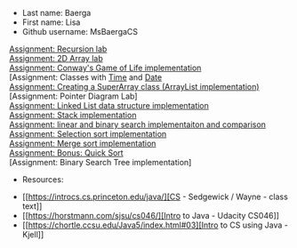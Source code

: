 * Last name: Baerga
* First name: Lisa
* Github username: MsBaergaCS

[Assignment: Recursion lab](classwork/0day/dayZero.java)  
[Assignment: 2D Array lab](classwork/1day/dayNumOne.java)  
[Assignment: Conway's Game of Life implementation](classwork/1day/gameOfLife.java)  
[Assignment: Classes with [Time](classwork/3day/Time.java) and [Date](classwork/3day/Date.java)  
[Assignment: Creating a SuperArray class (ArrayList implementation)](classwork/4day/SuperArray.java)  
[Assignment: Pointer Diagram Lab]  
[Assignment: Linked List data structure implementation](classwork/5-6day)  
[Assignment: Stack implementation](classwork/8day)  
[Assignment: linear and binary search implementaiton and comparison](classwork/10day)  
[Assignment: Selection sort implementation](classwork/12day/Sort.java)  
[Assignment: Merge sort implementation](classwork/12day/Sort.java)  
[Assignment: Bonus: Quick Sort](classwork/12day/Sort.java)  
[Assignment: Binary Search Tree implementation]  

* Resources:
- [[https://introcs.cs.princeton.edu/java/][CS - Sedgewick / Wayne - class text]]
- [[https://horstmann.com/sjsu/cs046/][Intro to Java - Udacity CS046]]
- [[https://chortle.ccsu.edu/Java5/index.html#03][Intro to CS using Java - Kjell]]
